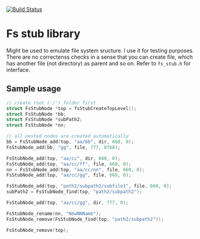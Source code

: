 [![Build Status](https://travis-ci.org/rpz80/fs_stub.svg?branch=master)](https://travis-ci.org/rpz80/fs_stub)
# Fs stub library
Might be used to emulate file system sructure. I use it for testing purposes. There are no correctenss checks in a sense that you can create file, which has another file (not directory) as parent and so on. Refer to `fs_stub.h` for interface.

## Sample usage
``` C
// create root ('/') folder first
struct FsStubNode *top = fsStubCreateTopLevel(); 
struct FsStubNode *bb;
struct FsStubNode *subPath2;
struct FsStubNode *nn;

// all nested nodes are created automatically
bb = FsStubNode_add(top, "aa/bb", dir, 660, 0); 
FsStubNode_add(bb, "gg", file, 777, 8768);

FsStubNode_add(top, "aa/cc", dir, 660, 0);
FsStubNode_add(top, "aa/cc/ff", file, 660, 0);
nn = FsStubNode_add(top, "aa/cc/nn", file, 660, 0);
FsStubNode_add(top, "aa/cc/gg", file, 660, 0);

FsStubNode_add(top, "path2/subpath2/subfile1", file, 660, 0);
subPath2 = FsStubNode_find(top, "path2/subpath2");

FsStubNode_add(top, "aa/cc/gg", dir, 777, 0);

FsStubNode_rename(nn, "NewNNName");
FsStubNode_remove(FsStubNode_find(top, "path2/subpath2"));

FsStubNode_remove(top);
```
